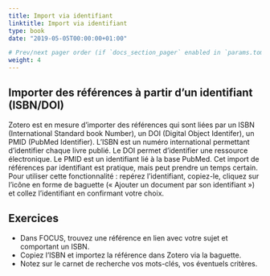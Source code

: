 ```yaml
---
title: Import via identifiant
linktitle: Import via identifiant
type: book
date: "2019-05-05T00:00:00+01:00"

# Prev/next pager order (if `docs_section_pager` enabled in `params.toml`)
weight: 4
---
```


## Importer des références à partir d’un identifiant (ISBN/DOI)

Zotero est en mesure d’importer des références qui sont liées par un ISBN (International Standard book Number), un DOI (Digital Object Identifer), un PMID (PubMed Identifier). L’ISBN est un numéro international permettant d’identifier chaque livre publié. Le DOI permet d’identifier une ressource électronique. Le PMID est un identifiant lié à la base PubMed. Cet import de références par identifiant est pratique, mais peut prendre un temps certain. Pour utiliser cette fonctionnalité : repérez l’identifiant, copiez-le, cliquez sur l’icône en forme de baguette (« Ajouter un document par son identifiant ») et collez l’identifiant en confirmant votre choix.

## Exercices

- Dans FOCUS, trouvez une référence en lien avec votre sujet et comportant un ISBN.
- Copiez l’ISBN et importez la référence dans Zotero via la baguette.
- Notez sur le carnet de recherche vos mots-clés, vos éventuels critères.

